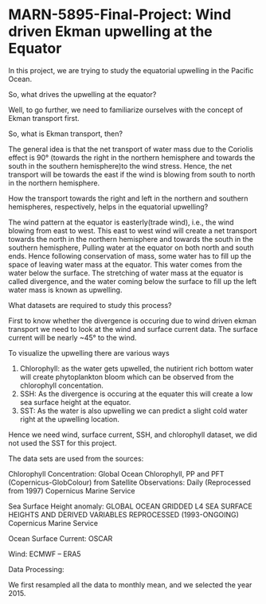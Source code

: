 # MARN-5895-Final-Project: Wind driven Ekman upwelling at the Equator

In this project, we are trying to study the equatorial upwelling in the Pacific Ocean. 


So, what drives the upwelling at the equator?

Well, to go further, we need to familiarize ourselves with the concept of Ekman transport first.


So, what is Ekman transport, then?

The general idea is that the net transport of water mass due to the Coriolis effect is 90° (towards the right in the northern hemisphere and towards the south in the southern hemisphere)to the wind stress. Hence, the net transport will be towards the east if the wind is blowing from south to north in the northern hemisphere. 


How the transport towards the right and left in the northern and southern hemispheres, respectively, helps in the equatorial upwelling?

The wind pattern at the equator is easterly(trade wind), i.e., the wind blowing from east to west. This east to west wind will create a net transport towards the north in the northern hemisphere and towards the south in the southern hemisphere, Pulling water at the equator on both north and south ends. Hence following conservation of mass, some water has to fill up the space of leaving water mass at the equator. This water comes from the water below the surface. The stretching of water mass at the equator is called divergence, and the water coming below the surface to fill up the left water mass is known as upwelling. 

What datasets are required to study this process?

First to know whether the divergence is occuring due to wind driven ekman transport we need to look at the wind and surface current data. The surface current will be nearly ~45° to the wind. 


To visualize the upwelling there are various ways

1. Chlorophyll: as the water gets upwelled, the nutirient rich bottom water will create phytoplankton bloom which can be observed from the chlorophyll concentation.
2. SSH: As the divergence is occuring at the equater this will create a low sea surface height at the equator.
3. SST: As the water is also upwelling we can predict a slight cold water right at the upwelling location. 


Hence we need wind, surface current, SSH, and chlorophyll dataset, we did not used the SST for this project. 


The data sets are used from the sources:

Chlorophyll Concentration: Global Ocean Chlorophyll, PP and PFT (Copernicus-GlobColour) from Satellite Observations: Daily (Reprocessed from 1997) Copernicus Marine Service

Sea Surface Height anomaly: GLOBAL OCEAN GRIDDED L4 SEA SURFACE HEIGHTS AND DERIVED VARIABLES REPROCESSED (1993-ONGOING) Copernicus Marine Service

Ocean Surface Current: OSCAR

Wind: ECMWF – ERA5


Data Processing:

We first resampled all the data to monthly mean, and we selected the year 2015.

